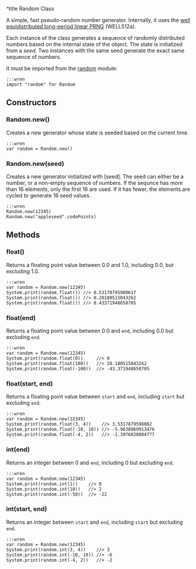 ^title Random Class

A simple, fast pseudo-random number generator. Internally, it uses the [well
equidistributed long-period linear PRNG][well] (WELL512a).

[well]: https://en.wikipedia.org/wiki/Well_equidistributed_long-period_linear

Each instance of the class generates a sequence of randomly distributed numbers
based on the internal state of the object. The state is initialized from a
*seed*. Two instances with the same seed generate the exact same sequence of
numbers.


It must be imported from the [random][] module:

    :::wren
    import "random" for Random

[random]: ../

## Constructors

### Random.**new**()

Creates a new generator whose state is seeded based on the current time.

    :::wren
    var random = Random.new()

### Random.**new**(seed)

Creates a new generator initialized with [seed]. The seed can either be a
number, or a non-empty sequence of numbers. If the sequnce has more than 16
elements, only the first 16 are used. If it has fewer, the elements are cycled
to generate 16 seed values.

    :::wren
    Random.new(12345)
    Random.new("appleseed".codePoints)

## Methods

### **float**()

Returns a floating point value between 0.0 and 1.0, including 0.0, but excluding
1.0.

    :::wren
    var random = Random.new(12345)
    System.print(random.float()) //> 0.53178795980617
    System.print(random.float()) //> 0.20180515043262
    System.print(random.float()) //> 0.43371948658705

### **float**(end)

Returns a floating point value between 0.0 and `end`, including 0.0 but
excluding `end`.

    :::wren
    var random = Random.new(12345)
    System.print(random.float(0))     //> 0
    System.print(random.float(100))   //> 20.180515043262
    System.print(random.float(-100))  //> -43.371948658705

### **float**(start, end)

Returns a floating point value between `start` and `end`, including `start` but
excluding `end`.

    :::wren
    var random = Random.new(12345)
    System.print(random.float(3, 4))    //> 3.5317879598062
    System.print(random.float(-10, 10)) //> -5.9638969913476
    System.print(random.float(-4, 2))   //> -1.3976830804777

### **int**(end)

Returns an integer between 0 and `end`, including 0 but excluding `end`.

    :::wren
    var random = Random.new(12345)
    System.print(random.int(1))    //> 0
    System.print(random.int(10))   //> 2
    System.print(random.int(-50))  //> -22

### **int**(start, end)

Returns an integer between `start` and `end`, including `start` but excluding
`end`.

    :::wren
    var random = Random.new(12345)
    System.print(random.int(3, 4))    //> 3
    System.print(random.int(-10, 10)) //> -6
    System.print(random.int(-4, 2))   //> -2
